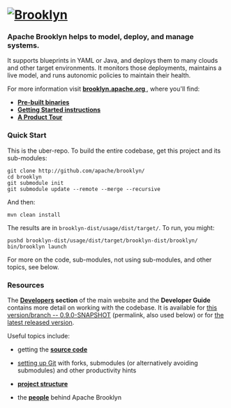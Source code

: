 
# [![**Brooklyn**](https://brooklyn.apache.org/style/img/apache-brooklyn-logo-244px-wide.png)](http://brooklyn.apache.org/)

### Apache Brooklyn helps to model, deploy, and manage systems.

It supports blueprints in YAML or Java, and deploys them to many clouds and other target environments.
It monitors those deployments, maintains a live model, and runs autonomic policies to maintain their health.

For more information visit **[ brooklyn.apache.org ]( https://brooklyn.apache.org/ )**,
where you'll find:
* **[ Pre-built binaries ]( https://brooklyn.apache.org/download/ )**
* **[ Getting Started instructions ]( https://brooklyn.apache.org/v/latest/start/running.html )**
* **[ A Product Tour ](https://brooklyn.apache.org/learnmore/index.html)**


### Quick Start

This is the uber-repo. To build the entire codebase, 
get this project and its sub-modules:

    git clone http://github.com/apache/brooklyn/
    cd brooklyn
    git submodule init
    git submodule update --remote --merge --recursive
    
And then:

    mvn clean install

The results are in `brooklyn-dist/usage/dist/target/`. 
To run, you might:

    pushd brooklyn-dist/usage/dist/target/brooklyn-dist/brooklyn/
    bin/brooklyn launch

For more on the code, sub-modules, not using sub-modules, and other topics, see below.


### Resources

<!--- BROOKLYN_VERSION_BELOW -->
The **[Developers](https://brooklyn.apache.org/developers/index.html) section** of the main website and the **Developer Guide** contains more detail on working with the codebase. It is available for [this version/branch -- 0.9.0-SNAPSHOT](https://brooklyn.apache.org/v/0.9.0-SNAPSHOT/dev/) (permalink, also used below) or for [the latest released version](https://brooklyn.apache.org/v/latest/dev/).

Useful topics include:

* getting the **[source code](https://brooklyn.apache.org/developers/code/)**

* [setting up Git](https://brooklyn.apache.org/developers/code/git-more.html) with forks, submodules (or alternatively avoiding submodules) and other productivity hints

<!--- BROOKLYN_VERSION_BELOW -->
* **[project structure](https://brooklyn.apache.org/v/0.9.0-SNAPSHOT/dev/code/structure.html)**

* the **[people](https://brooklyn.apache.org/community/index.html)** behind Apache Brooklyn
